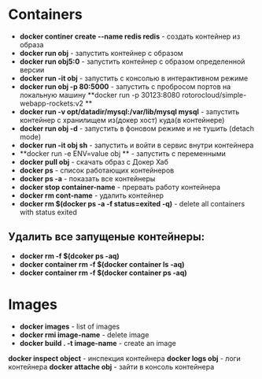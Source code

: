 # Containers

- **docker continer create --name redis redis** - создать контейнер из образа
- **docker run obj** - запустить контейнер с образом
- **docker run obj5:0** - запустить контейнер с образом определенной версии
- **docker run -it obj** - запустить с консолью в интерактивном режиме
- **docker run obj -p 80:5000** - запустить с пробросом портов на локальную машину   **docker run -p 30123:8080 rotorocloud/simple-webapp-rockets:v2          **
- **docker run -v opt/datadir/mysql:/var/lib/mysql mysql** - запустить контейнер с хранилищем из(докер хост) куда(в контейнере)  
- **docker run obj -d** - запустить в фоновом режиме и не тушить (detach mode)
- **docker run -it obj sh** - запустить и войти в сервис внутри контейнера
- **docker run -e ENV=value obj ** - запустить с переменными
- **docker pull obj** - скачать образ с Докер Хаб
- **docker ps** - список работающих контейнеров
- **docker ps -a** - показать все контейнеры
- **docker stop container-name** - прервать работу контейнера 
- **docker rm cont-name** - удалить контейнер
- **docker rm $(docker ps -a -f status=exited -q)** - delete all containers with status exited

## Удалить все запущеные контейнеры: 

- **docker rm -f $(dcoker ps -aq)**
- **docker container rm -f $(docker container ls -aq)**
- **docker container rm -f $(docker container ps -aq)**

# Images 
- **docker images** - list of images 
- **docker rmi image-name** - delete image
- **docker build . -t image-name** - create an image 


**docker inspect object** - инспекция контейнера
**docker logs obj** - логи контейнера
**docker attache obj** - зайти в консоль контейнера 
